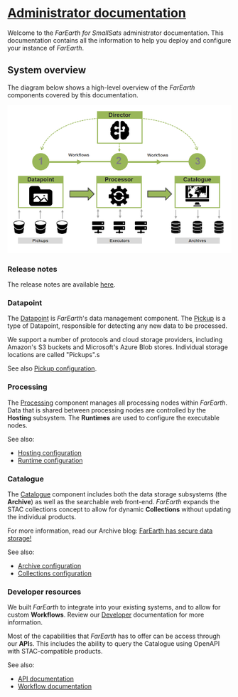 # [Administrator documentation](README.md)

Welcome to the *FarEarth for SmallSats* administrator documentation. This documentation contains all the information to help you deploy and configure your instance of *FarEarth*.

## System overview

The diagram below shows a high-level overview of the *FarEarth* components covered by this documentation.

![System diagram](system.png "FarEarth System Diagram")

### Release notes
The release notes are available [here](releaseNotes/releaseNotesSummary.md).

### Datapoint

The [Datapoint](datapoint/datapoint.md) is *FarEarth*'s data management component. The [Pickup](datapoint/pickup/pickups.md) is a type of Datapoint, responsible for detecting any new data to be processed.

We support a number of protocols and cloud storage providers, including Amazon's S3 buckets and Microsoft's Azure Blob stores. Individual storage locations are called "Pickups".s

See also [Pickup configuration](datapoint/pickup/pickups.md).

### Processing

The [Processing](processing/processing.md) component manages all processing nodes within *FarEarth*. Data that is shared between processing nodes are controlled by the **Hosting** subsystem. The **Runtimes** are used to configure the executable nodes.

See also:
* [Hosting configuration](processing/hosting/hosting.md)
* [Runtime configuration](processing/runtimes/runtimes.md)

### Catalogue

The [Catalogue](catalogue/catalogue.md) component includes both the data storage subsystems (the **Archive**) as well as the searchable web front-end. *FarEarth* expands the STAC collections concept to allow for dynamic **Collections** without updating the individual products.

For more information, read our Archive blog: [FarEarth has secure data storage!](https://pinkmatter.com/2025/05/22/farearth-has-secure-data-storage/)

See also:
* [Archive configuration](catalogue/archives/archives.md)
* [Collections configuration](catalogue/collections/collections.md)

### Developer resources

We built *FarEarth* to integrate into your existing systems, and to allow for custom **Workflows**. Review our [Developer](developer/developer.md) documentation for more information.

Most of the capabilities that *FarEarth* has to offer can be access through our **API**s. This includes the ability to query the Catalogue using OpenAPI with STAC-compatible products.

See also:
* [API documentation](developer/api/api.md)
* [Workflow documentation](developer/workflows/workflows.md)


